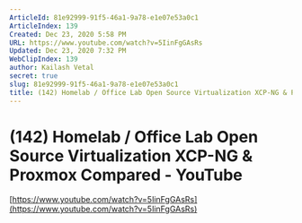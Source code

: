 ```yaml
---
ArticleId: 81e92999-91f5-46a1-9a78-e1e07e53a0c1
ArticleIndex: 139
Created: Dec 23, 2020 5:58 PM
URL: https://www.youtube.com/watch?v=5IinFgGAsRs
Updated: Dec 23, 2020 7:32 PM
WebClipIndex: 139
author: Kailash Vetal
secret: true
slug: 81e92999-91f5-46a1-9a78-e1e07e53a0c1
title: (142) Homelab / Office Lab Open Source Virtualization XCP-NG & Proxmox Compared - YouTube
---
```

#  (142) Homelab / Office Lab Open Source Virtualization XCP-NG & Proxmox Compared - YouTube
[https://www.youtube.com/watch?v=5IinFgGAsRs](https://www.youtube.com/watch?v=5IinFgGAsRs)
